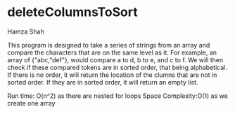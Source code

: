 # deleteColumnsToSort

Hamza Shah

This program is designed to take a series of strings from an array and compare the characters that are on the same level as it. For example, an array of {"abc,"def"}, would compare a to d, b to e, and c to f. We will then check if these compared tokens are in sorted order, that being alphabetical. If there is no order, it will return the location of the clumns that are not in sorted order. If they are in sorted order, it will return an empty list. 

Run time: O(n^2) as there are nested for loops
Space Complexity:O(1) as we create one array
